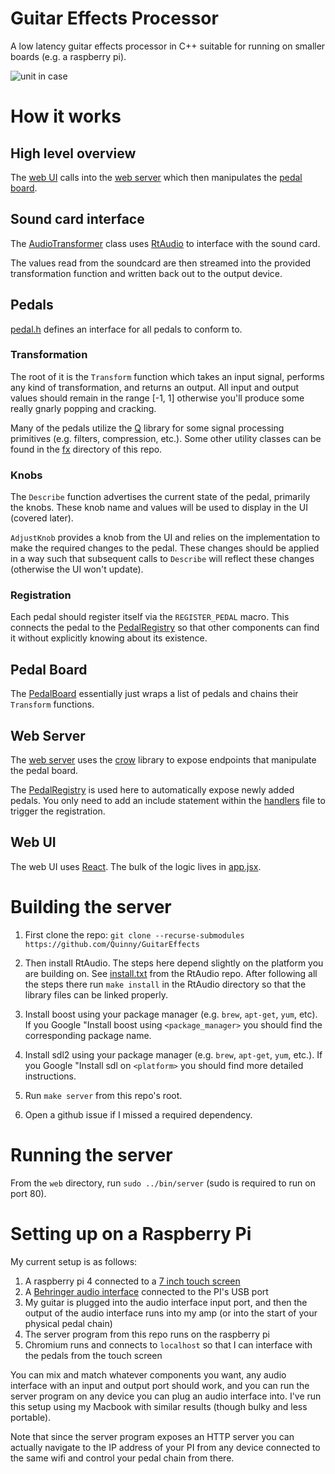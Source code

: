 # Guitar Effects Processor

A low latency guitar effects processor in C++ suitable for running on smaller
boards (e.g. a raspberry pi).

![unit in case](case/full.JPG)

# How it works

## High level overview

The [web UI](https://github.com/Quinny/GuitarEffects/tree/master/web/static)
calls into the [web server](https://github.com/Quinny/GuitarEffects/tree/master/web)
which then manipulates the [pedal board](https://github.com/Quinny/GuitarEffects/blob/master/web/pedal_board.h).

## Sound card interface

The [AudioTransformer](https://github.com/Quinny/GuitarEffects/blob/master/audio_transformer.h) class uses [RtAudio](http://www.music.mcgill.ca/~gary/rtaudio/index.html) to interface with the sound card.

The values read from the soundcard are then streamed into the provided
transformation function and written back out to the output device.

## Pedals

[pedal.h](https://github.com/Quinny/GuitarEffects/blob/master/pedal.h) defines
an interface for all pedals to conform to.

### Transformation

The root of it is the `Transform` function which takes an input signal, performs
any kind of transformation, and returns an output. All input and output values
should remain in the range [-1, 1] otherwise you'll produce some really gnarly
popping and cracking.

Many of the pedals utilize the [Q](https://github.com/cycfi/Q) library for some
signal processing primitives (e.g. filters, compression, etc.). Some other
utility classes can be found in the [fx](https://github.com/Quinny/GuitarEffects/tree/master/fx)
directory of this repo.

### Knobs

The `Describe` function advertises the current state of the pedal, primarily
the knobs. These knob name and values will be used to display in the UI
(covered later).

`AdjustKnob` provides a knob from the UI and relies on the implementation to
make the required changes to the pedal. These changes should be applied in a way
such that subsequent calls to `Describe` will reflect these changes (otherwise
the UI won't update).

### Registration

Each pedal should register itself via the `REGISTER_PEDAL` macro. This connects
the pedal to the [PedalRegistry](https://github.com/Quinny/GuitarEffects/blob/master/pedal_registry.h) so that other components can find it without explicitly knowing
about its existence.

## Pedal Board

The [PedalBoard](https://github.com/Quinny/GuitarEffects/blob/master/web/pedal_board.h)
essentially just wraps a list of pedals and chains their `Transform` functions.

## Web Server

The [web server](https://github.com/Quinny/GuitarEffects/blob/master/web/main.cpp)
uses the [crow](https://github.com/ipkn/crow) library to expose endpoints that
manipulate the pedal board.

The [PedalRegistry](https://github.com/Quinny/GuitarEffects/blob/master/pedal_registry.h)
is used here to automatically expose newly added pedals. You only need to add
an include statement within the [handlers](https://github.com/Quinny/GuitarEffects/blob/master/web/handlers.h) file to trigger the registration.

## Web UI

The web UI uses [React](https://reactjs.org). The bulk of the logic lives in
[app.jsx](https://github.com/Quinny/GuitarEffects/blob/master/web/static/app.jsx).

# Building the server

1. First clone the repo: `git clone --recurse-submodules https://github.com/Quinny/GuitarEffects`

1. Then install RtAudio. The steps here depend slightly on the platform you are
building on. See [install.txt](https://github.com/thestk/rtaudio/blob/master/install.txt) from the RtAudio repo. After following all the steps there run `make install` in the RtAudio directory so that the library files can be linked properly.

1. Install boost using your package manager (e.g. `brew`, `apt-get`, `yum`, etc).
If you Google "Install boost using `<package_manager>` you should find the
corresponding package name.

1. Install sdl2 using your package manager (e.g. `brew`, `apt-get`, `yum`, etc.).
If you Google "Install sdl on `<platform>` you should find more detailed
instructions.

1. Run `make server` from this repo's root.

1. Open a github issue if I missed a required dependency.

# Running the server

From the `web` directory, run `sudo ../bin/server` (sudo is required to run on
port 80).

# Setting up on a Raspberry Pi

My current setup is as follows:

1. A raspberry pi 4 connected to a [7 inch touch screen](https://www.amazon.com/Raspberry-Pi-7-Touchscreen-Display/dp/B0153R2A9I/)
1. A [Behringer audio interface](https://www.amazon.com/BEHRINGER-Audio-Interface-1-Channel-UM2/dp/B00EK1OTZC) connected to the PI's USB port
1. My guitar is plugged into the audio interface input port, and then the output
of the audio interface runs into my amp (or into the start of your physical pedal chain)
1. The server program from this repo runs on the raspberry pi
1. Chromium runs and connects to `localhost` so that I can interface with the
pedals from the touch screen

You can mix and match whatever components you want, any audio interface with
an input and output port should work, and you can run the server program on
any device you can plug an audio interface into. I've run this setup using my
Macbook with similar results (though bulky and less portable).

Note that since the server program exposes an HTTP server you can actually
navigate to the IP address of your PI from any device connected to the same
wifi and control your pedal chain from there.
